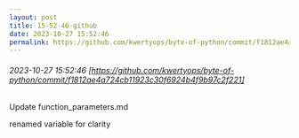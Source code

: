 ```yaml
---
layout: post
title: 15-52-46-github
date: 2023-10-27 15:52:46
permalink: https://github.com/kwertyops/byte-of-python/commit/f1812ae4a724cb11923c30f6924b4f9b97c2f221
---
```


###### 2023-10-27 15:52:46 [https://github.com/kwertyops/byte-of-python/commit/f1812ae4a724cb11923c30f6924b4f9b97c2f221]
Update function_parameters.md

renamed variable for clarity
